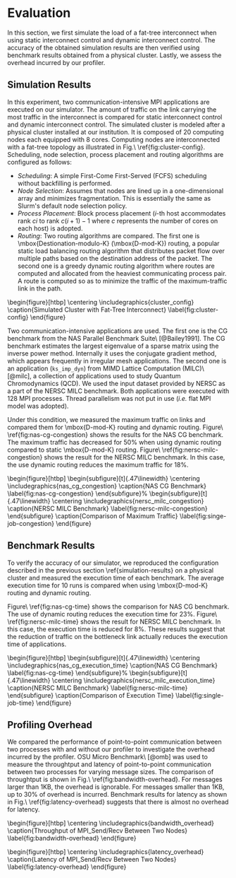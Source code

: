 # Evaluation

In this section, we first simulate the load of a fat-tree interconnect when
using static interconnect control and dynamic interconnect control. The
accuracy of the obtained simulation results are then verified using benchmark
results obtained from a physical cluster. Lastly, we assess the overhead
incurred by our profiler.

## Simulation Results

In this experiment, two communication-intensive MPI applications are executed
on our simulator. The amount of traffic on the link carrying the most traffic
in the interconnect is compared for static interconnect control and dynamic
interconnect control. The simulated cluster is modeled after a physical
cluster installed at our institution. It is composed of 20 computing nodes
each equipped with 8 cores. Computing nodes are interconnected with a fat-tree
topology as illustrated in Fig.\ \ref{fig:cluster-config}. Scheduling, node
selection, process placement and routing algorithms are configured as follows:

- _Scheduling_: A simple First-Come First-Served (FCFS) scheduling without
  backfilling is performed.
- _Node Selection_: Assumes that nodes are lined up in a one-dimensional array
  and minimizes fragmentation. This is essentially the same as Slurm's default
  node selection policy.
- _Process Placement_: Block process placement ($i$-th host accommodates
  rank $ci$ to rank $c(i+1)-1$ where $c$ represents the number of cores on
  each host) is adopted.
- _Routing_: Two routing algorithms are compared. The first one is
  \mbox{Destionation-modulo-K} (\mbox{D-mod-K}) routing, a popular
  static load balancing routing algorithm that distributes packet flow over
  multiple paths based on the destination address of the packet. The second
  one is a greedy dynamic routing algorithm where routes are computed and
  allocated from the heaviest communicating process pair. A route is computed
  so as to minimize the traffic of the maximum-traffic link in the path.

\begin{figure}[htbp]
    \centering
    \includegraphics{cluster_config}
    \caption{Simulated Cluster with Fat-Tree Interconnect}
    \label{fig:cluster-config}
\end{figure}

Two communication-intensive applications are used. The first one
is the CG benchmark from the NAS Parallel Benchmark Suite\ [@Bailey1991]. The
CG benchmark estimates the largest eigenvalue of a sparse matrix using the
inverse power method. Internally it uses the conjugate gradient method, which
appears frequently in irregular mesh applications. The second one is an
application (`ks_imp_dyn`) from MIMD Lattice Computation (MILC)\ [@milc],
a collection of applications used to study Quantum Chromodynamics (QCD). We
used the input dataset provided by NERSC as a part of the NERSC MILC
benchmark. Both applications were executed with 128 MPI processes. Thread
parallelism was not put in use (_i.e._ flat MPI model was adopted).

Under this condition, we measured the maximum traffic on links and compared
them for \mbox{D-mod-K} routing and dynamic routing.
Figure\ \ref{fig:nas-cg-congestion} shows the results for the NAS CG
benchmark. The maximum traffic has decreased for 50% when using dynamic
routing compared to static \mbox{D-mod-K} routing.
Figure\ \ref{fig:nersc-milc-congestion} shows the result for the NERSC MILC
benchmark. In this case, the use dynamic routing reduces the maximum traffic
for 18%.

\begin{figure}[htbp]
    \begin{subfigure}[t]{.47\linewidth}
        \centering
        \includegraphics{nas_cg_congestion}
        \caption{NAS CG Benchmark}
        \label{fig:nas-cg-congestion}
    \end{subfigure}%
    \begin{subfigure}[t]{.47\linewidth}
        \centering
        \includegraphics{nersc_milc_congestion}
        \caption{NERSC MILC Benchmark}
        \label{fig:nersc-milc-congestion}
    \end{subfigure}
    \caption{Comparison of Maximum Traffic}
    \label{fig:singe-job-congestion}
\end{figure}

## Benchmark Results

To verify the accuracy of our simulator, we reproduced the configuration
described in the previous section \ref{simulation-results} on a physical
cluster and measured the execution time of each benchmark. The average
execution time for 10 runs is compared when using \mbox{D-mod-K} routing and
dynamic routing.

Figure\ \ref{fig:nas-cg-time} shows the comparison for NAS CG benchmark.
The use of dynamic routing reduces the execution time for 23%.
Figure\ \ref{fig:nersc-milc-time} shows the result for NERSC MILC benchmark.
In this case, the execution time is reduced for 8%. These results suggest that
the reduction of traffic on the bottleneck link actually reduces the execution
time of applications.

\begin{figure}[htbp]
    \begin{subfigure}[t]{.47\linewidth}
        \centering
        \includegraphics{nas_cg_execution_time}
        \caption{NAS CG Benchmark}
        \label{fig:nas-cg-time}
    \end{subfigure}%
    \begin{subfigure}[t]{.47\linewidth}
        \centering
        \includegraphics{nersc_milc_execution_time}
        \caption{NERSC MILC Benchmark}
        \label{fig:nersc-milc-time}
        \end{subfigure}
    \caption{Comparison of Execution Time}
    \label{fig:single-job-time}
\end{figure}

## Profiling Overhead

We compared the performance of point-to-point communication between
two processes with and without our profiler to investigate the overhead
incurred by the profiler. OSU Micro Benchmark\ [@omb] was used to measure the
throughtput and latency of point-to-point communication between two processes
for varying message sizes. The comparison of throughtput is shown in
Fig.\ \ref{fig:bandwidth-overhead}. For messages larger than 1KB, the overhead
is ignorable. For messages smaller than 1KB, up to 30% of overhead is
incurred. Benchmark results for latency as shown in
Fig.\ \ref{fig:latency-overhead} suggests that there is almost no overhead for
latency.

\begin{figure}[htbp]
    \centering
    \includegraphics{bandwidth_overhead}
    \caption{Throughput of MPI\_Send/Recv Between Two Nodes}
    \label{fig:bandwidth-overhead}
\end{figure}

\begin{figure}[htbp]
    \centering
    \includegraphics{latency_overhead}
    \caption{Latency of MPI\_Send/Recv Between Two Nodes}
    \label{fig:latency-overhead}
\end{figure}
